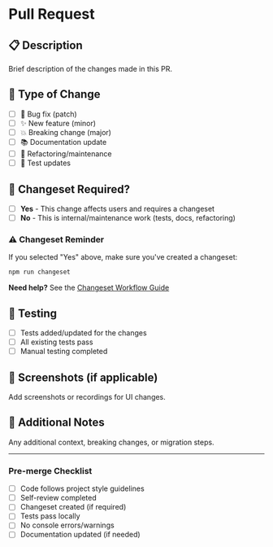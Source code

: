 # Pull Request

## 📋 Description
Brief description of the changes made in this PR.

## 🔄 Type of Change
- [ ] 🐛 Bug fix (patch)
- [ ] ✨ New feature (minor)
- [ ] 💥 Breaking change (major)
- [ ] 📚 Documentation update
- [ ] 🔧 Refactoring/maintenance
- [ ] 🧪 Test updates

## 🦋 Changeset Required?
- [ ] **Yes** - This change affects users and requires a changeset
- [ ] **No** - This is internal/maintenance work (tests, docs, refactoring)

### ⚠️ Changeset Reminder
If you selected "Yes" above, make sure you've created a changeset:
```bash
npm run changeset
```

**Need help?** See the [Changeset Workflow Guide](../docs/CHANGESET_WORKFLOW.md)

## 🧪 Testing
- [ ] Tests added/updated for the changes
- [ ] All existing tests pass
- [ ] Manual testing completed

## 📸 Screenshots (if applicable)
Add screenshots or recordings for UI changes.

## 📝 Additional Notes
Any additional context, breaking changes, or migration steps.

---

### Pre-merge Checklist
- [ ] Code follows project style guidelines
- [ ] Self-review completed
- [ ] Changeset created (if required)
- [ ] Tests pass locally
- [ ] No console errors/warnings
- [ ] Documentation updated (if needed) 